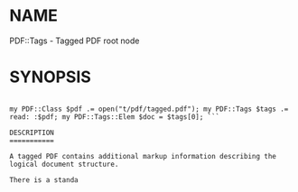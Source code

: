 NAME
====

PDF::Tags - Tagged PDF root node

SYNOPSIS
========

``` use PDF::Class; use PDF::Tags; use PDF::Tags::Elem;

my PDF::Class $pdf .= open("t/pdf/tagged.pdf"); my PDF::Tags $tags .= read: :$pdf; my PDF::Tags::Elem $doc = $tags[0]; ```

DESCRIPTION
===========

A tagged PDF contains additional markup information describing the logical document structure.

There is a standa

